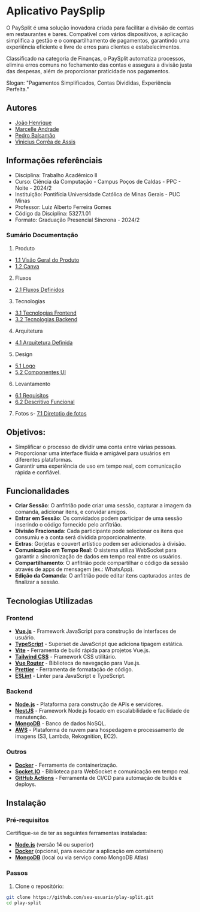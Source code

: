 # Aplicativo PaySplip

O PaySplit é uma solução inovadora criada para facilitar a divisão de contas em restaurantes e bares. Compatível com vários dispositivos, a aplicação simplifica a gestão e o compartilhamento de pagamentos, garantindo uma experiência eficiente e livre de erros para clientes e estabelecimentos.

Classificado na categoria de Finanças, o PaySplit automatiza processos, elimina erros comuns no fechamento das contas e assegura a divisão justa das despesas, além de proporcionar praticidade nos pagamentos.

Slogan: "Pagamentos Simplificados, Contas Divididas, Experiência Perfeita."

## Autores

- [João Henrique](https://github.com/joao4xz)
- [Marcelle Andrade](https://github.com/Marcelleap)
- [Pedro Balsamão](https://github.com/pedrobalsa)
- [Vinicius Corrêa de Assis](https://github.com/viniciuscoassis)

## Informações referênciais 

- Disciplina: Trabalho Acadêmico II
- Curso: Ciência da Computação - Campus Poços de Caldas - PPC - Noite - 2024/2
- Instituição: Pontifícia Universidade Católica de Minas Gerais - PUC Minas
- Professor: Luiz Alberto Ferreira Gomes
- Código da Disciplina: 5327.1.01
- Formato: Graduação Presencial Síncrona - 2024/2


### Sumário Documentação 

1. Produto
- [1.1 Visão Geral do Produto](https://github.com/TAI-II/Split/blob/main/Documenta%C3%A7%C3%A3o/1.%20Produto/1.1.%20Vis%C3%A3o%20Geral%20do%20Produto.md)
- [1.2 Canva](https://github.com/TAI-II/Split/blob/main/Documenta%C3%A7%C3%A3o/1.%20Produto/1.2.%20Canva.md)
2. Fluxos
- [2.1 Fluxos Definidos](https://github.com/TAI-II/Split/blob/main/Documenta%C3%A7%C3%A3o/2.%20Fluxos/2.1.%20Fluxos%20definidos.md)
3. Tecnologias
- [3.1 Tecnologias Frontend](https://github.com/TAI-II/Split/blob/main/Documenta%C3%A7%C3%A3o/3.%20Tecnologias/3.1.%20Tecnologias%20Font.md)
- [3.2 Tecnologias Backend](https://github.com/TAI-II/Split/blob/main/Documenta%C3%A7%C3%A3o/3.%20Tecnologias/3.2.%20Tecnologias%20Back.md)
4. Arquitetura
- [4.1 Arquitetura Definida](https://github.com/TAI-II/Split/blob/main/Documenta%C3%A7%C3%A3o/4.%20Arquitetura/4.1.%20Arquitetura%20Definida.md)
5. Design
- [5.1 Logo](https://github.com/TAI-II/Split/blob/main/Documenta%C3%A7%C3%A3o/5.%20Design/5.1.%20Logo.md)
- [5.2 Componentes UI](https://github.com/TAI-II/Split/blob/main/Documenta%C3%A7%C3%A3o/5.%20Design/5.2.%20Componentes%20UI.md)
6. Levantamento
- [6.1 Requisitos](https://github.com/TAI-II/Split/blob/main/Documenta%C3%A7%C3%A3o/6.%20Levantamento/6.1.%20Requisitos.md)
- [6.2 Descritivo Funcional](https://github.com/TAI-II/Split/blob/main/Documenta%C3%A7%C3%A3o/6.%20Levantamento/6.2.%20Descritivo%20Funcional.md)
7. Fotos
s- [7.1 Diretotio de fotos](https://github.com/TAI-II/Split/tree/main/Documenta%C3%A7%C3%A3o/7.%20Fotos)


## Objetivos:

- Simplificar o processo de dividir uma conta entre várias pessoas.
- Proporcionar uma interface fluida e amigável para usuários em diferentes plataformas.
- Garantir uma experiência de uso em tempo real, com comunicação rápida e confiável.

## Funcionalidades

- **Criar Sessão**: O anfitrião pode criar uma sessão, capturar a imagem da comanda, adicionar itens, e convidar amigos.
- **Entrar em Sessão**: Os convidados podem participar de uma sessão inserindo o código fornecido pelo anfitrião.
- **Divisão Fracionada**: Cada participante pode selecionar os itens que consumiu e a conta será dividida proporcionalmente.
- **Extras**: Gorjetas e couvert artístico podem ser adicionados à divisão.
- **Comunicação em Tempo Real**: O sistema utiliza WebSocket para garantir a sincronização de dados em tempo real entre os usuários.
- **Compartilhamento**: O anfitrião pode compartilhar o código da sessão através de apps de mensagem (ex.: WhatsApp).
- **Edição da Comanda**: O anfitrião pode editar itens capturados antes de finalizar a sessão.

## Tecnologias Utilizadas

### Frontend

- **[Vue.js](https://vuejs.org/)** - Framework JavaScript para construção de interfaces de usuário.
- **[TypeScript](https://www.typescriptlang.org/)** - Superset de JavaScript que adiciona tipagem estática.
- **[Vite](https://vitejs.dev/)** - Ferramenta de build rápida para projetos Vue.js.
- **[Tailwind CSS](https://tailwindcss.com/)** - Framework CSS utilitário.
- **[Vue Router](https://router.vuejs.org/)** - Biblioteca de navegação para Vue.js.
- **[Prettier](https://prettier.io/)** - Ferramenta de formatação de código.
- **[ESLint](https://eslint.org/)** - Linter para JavaScript e TypeScript.

### Backend

- **[Node.js](https://nodejs.org/)** - Plataforma para construção de APIs e servidores.
- **[NestJS](https://nestjs.com/)** - Framework Node.js focado em escalabilidade e facilidade de manutenção.
- **[MongoDB](https://www.mongodb.com/)** - Banco de dados NoSQL.
- **[AWS](https://aws.amazon.com/)** - Plataforma de nuvem para hospedagem e processamento de imagens (S3, Lambda, Rekognition, EC2).

### Outros

- **[Docker](https://www.docker.com/)** - Ferramenta de containerização.
- **[Socket.IO](https://socket.io/)** - Biblioteca para WebSocket e comunicação em tempo real.
- **[GitHub Actions](https://github.com/features/actions)** - Ferramenta de CI/CD para automação de builds e deploys.

## Instalação

### Pré-requisitos

Certifique-se de ter as seguintes ferramentas instaladas:

- **[Node.js](https://nodejs.org/)** (versão 14 ou superior)
- **[Docker](https://www.docker.com/)** (opcional, para executar a aplicação em containers)
- **[MongoDB](https://www.mongodb.com/)** (local ou via serviço como MongoDB Atlas)

### Passos

1. Clone o repositório:

```bash
git clone https://github.com/seu-usuario/play-split.git
cd play-split


